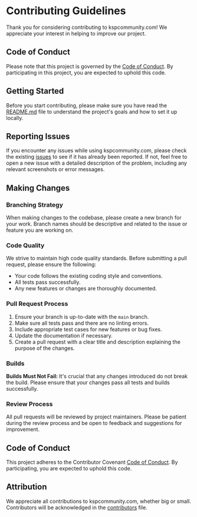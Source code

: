# Contributing Guidelines

Thank you for considering contributing to kspcommunity.com! We appreciate your interest in helping to improve our project.

## Code of Conduct

Please note that this project is governed by the [Code of Conduct](CODE_OF_CONDUCT.md). By participating in this project, you are expected to uphold this code.

## Getting Started

Before you start contributing, please make sure you have read the [README.md](README.md) file to understand the project's goals and how to set it up locally.

## Reporting Issues

If you encounter any issues while using kspcommunity.com, please check the existing [issues](https://github.com/kspcommunity/kspcommunity.com/issues) to see if it has already been reported. If not, feel free to open a new issue with a detailed description of the problem, including any relevant screenshots or error messages.

## Making Changes

### Branching Strategy

When making changes to the codebase, please create a new branch for your work. Branch names should be descriptive and related to the issue or feature you are working on.

### Code Quality

We strive to maintain high code quality standards. Before submitting a pull request, please ensure the following:
- Your code follows the existing coding style and conventions.
- All tests pass successfully.
- Any new features or changes are thoroughly documented.

### Pull Request Process

1. Ensure your branch is up-to-date with the `main` branch.
2. Make sure all tests pass and there are no linting errors.
3. Include appropriate test cases for new features or bug fixes.
4. Update the documentation if necessary.
5. Create a pull request with a clear title and description explaining the purpose of the changes.

### Builds

**Builds Must Not Fail:** It's crucial that any changes introduced do not break the build. Please ensure that your changes pass all tests and builds successfully.

### Review Process

All pull requests will be reviewed by project maintainers. Please be patient during the review process and be open to feedback and suggestions for improvement.

## Code of Conduct

This project adheres to the Contributor Covenant [Code of Conduct](CODE_OF_CONDUCT.md). By participating, you are expected to uphold this code.

## Attribution

We appreciate all contributions to kspcommunity.com, whether big or small. Contributors will be acknowledged in the [contributors](CONTRIBUTORS.md) file.